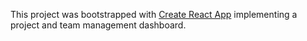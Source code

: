 This project was bootstrapped with [Create React App](https://github.com/facebook/create-react-app) implementing a project and team management dashboard.



